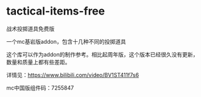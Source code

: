# tactical-items-free

战术投掷道具免费版

一个mc基岩版addon，包含十几种不同的投掷道具

这个库可以作为addon的制作参考。相比起周年版，这个版本已经很久没有更新，数量和质量上都有些差距。

详情见：https://www.bilibili.com/video/BV1ST411f7s6

mc中国版组件码：7255847
